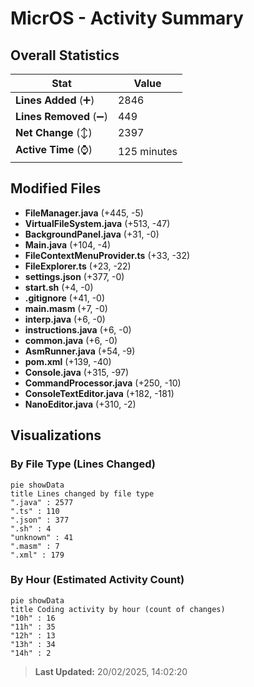# MicrOS - Activity Summary 

## Overall Statistics

| Stat                   | Value                                                             |
| ---------------------- | ----------------------------------------------------------------- |
| **Lines Added** (➕)   | 2846                                          |
| **Lines Removed** (➖) | 449                                        |
| **Net Change** (↕)    | 2397                |
| **Active Time** (⌚)   | 125 minutes |


## Modified Files
- **FileManager.java** (+445, -5)
- **VirtualFileSystem.java** (+513, -47)
- **BackgroundPanel.java** (+31, -0)
- **Main.java** (+104, -4)
- **FileContextMenuProvider.ts** (+33, -32)
- **FileExplorer.ts** (+23, -22)
- **settings.json** (+377, -0)
- **start.sh** (+4, -0)
- **.gitignore** (+41, -0)
- **main.masm** (+7, -0)
- **interp.java** (+6, -0)
- **instructions.java** (+6, -0)
- **common.java** (+6, -0)
- **AsmRunner.java** (+54, -9)
- **pom.xml** (+139, -40)
- **Console.java** (+315, -97)
- **CommandProcessor.java** (+250, -10)
- **ConsoleTextEditor.java** (+182, -181)
- **NanoEditor.java** (+310, -2)

## Visualizations

### By File Type (Lines Changed)

```mermaid
pie showData
title Lines changed by file type
".java" : 2577
".ts" : 110
".json" : 377
".sh" : 4
"unknown" : 41
".masm" : 7
".xml" : 179
```

### By Hour (Estimated Activity Count)

```mermaid
pie showData
title Coding activity by hour (count of changes)
"10h" : 16
"11h" : 35
"12h" : 13
"13h" : 34
"14h" : 2
```


> **Last Updated:** 20/02/2025, 14:02:20